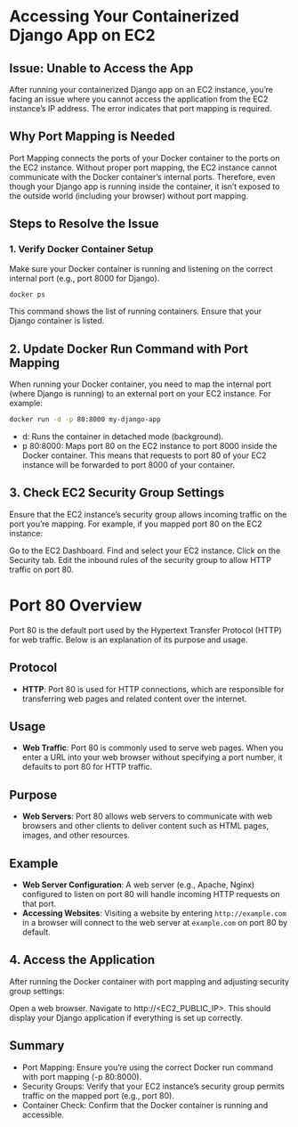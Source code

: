 # Accessing Your Containerized Django App on EC2

## Issue: Unable to Access the App

After running your containerized Django app on an EC2 instance, you’re facing an issue where you cannot access the application from the EC2 instance’s IP address. The error indicates that port mapping is required.

## Why Port Mapping is Needed

Port Mapping connects the ports of your Docker container to the ports on the EC2 instance. Without proper port mapping, the EC2 instance cannot communicate with the Docker container’s internal ports. Therefore, even though your Django app is running inside the container, it isn’t exposed to the outside world (including your browser) without port mapping.

## Steps to Resolve the Issue

### 1. Verify Docker Container Setup

Make sure your Docker container is running and listening on the correct internal port (e.g., port 8000 for Django).

```bash
docker ps
```
This command shows the list of running containers. Ensure that your Django container is listed.

## 2. Update Docker Run Command with Port Mapping
When running your Docker container, you need to map the internal port (where Django is running) to an external port on your EC2 instance. For example:

```bash
docker run -d -p 80:8000 my-django-app
```
- d: Runs the container in detached mode (background).
- p 80:8000: Maps port 80 on the EC2 instance to port 8000 inside the Docker container.
This means that requests to port 80 of your EC2 instance will be forwarded to port 8000 of your container.

## 3. Check EC2 Security Group Settings
Ensure that the EC2 instance’s security group allows incoming traffic on the port you’re mapping. For example, if you mapped port 80 on the EC2 instance:

Go to the EC2 Dashboard.
Find and select your EC2 instance.
Click on the Security tab.
Edit the inbound rules of the security group to allow HTTP traffic on port 80.

# Port 80 Overview

Port 80 is the default port used by the Hypertext Transfer Protocol (HTTP) for web traffic. Below is an explanation of its purpose and usage.

## **Protocol**

- **HTTP**: Port 80 is used for HTTP connections, which are responsible for transferring web pages and related content over the internet.

## **Usage**

- **Web Traffic**: Port 80 is commonly used to serve web pages. When you enter a URL into your web browser without specifying a port number, it defaults to port 80 for HTTP traffic.

## **Purpose**

- **Web Servers**: Port 80 allows web servers to communicate with web browsers and other clients to deliver content such as HTML pages, images, and other resources.

## **Example**

- **Web Server Configuration**: A web server (e.g., Apache, Nginx) configured to listen on port 80 will handle incoming HTTP requests on that port.
- **Accessing Websites**: Visiting a website by entering `http://example.com` in a browser will connect to the web server at `example.com` on port 80 by default.



## 4. Access the Application
After running the Docker container with port mapping and adjusting security group settings:

Open a web browser.
Navigate to http://<EC2_PUBLIC_IP>.
This should display your Django application if everything is set up correctly.

## Summary
- Port Mapping: Ensure you’re using the correct Docker run command with port mapping (-p 80:8000).
- Security Groups: Verify that your EC2 instance’s security group permits traffic on the mapped port (e.g., port 80).
- Container Check: Confirm that the Docker container is running and accessible.


